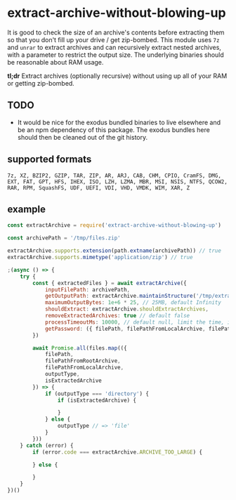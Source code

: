 # extract-archive-without-blowing-up

It is good to check the size of an archive's contents before extracting them so that you don't fill up your drive / get zip-bombed. This module uses `7z` and `unrar` to extract archives and can recursively extract nested archives, with a parameter to restrict the output size. The underlying binaries should be reasonable about RAM usage.

**tl;dr** Extract archives (optionally recursive) without using up all of your RAM or getting zip-bombed.

## TODO

- It would be nice for the exodus bundled binaries to live elsewhere and be an npm dependency of this package. The exodus bundles here should then be cleaned out of the git history.

## supported formats

```
7z, XZ, BZIP2, GZIP, TAR, ZIP, AR, ARJ, CAB, CHM, CPIO, CramFS, DMG, EXT, FAT, GPT, HFS, IHEX, ISO, LZH, LZMA, MBR, MSI, NSIS, NTFS, QCOW2, RAR, RPM, SquashFS, UDF, UEFI, VDI, VHD, VMDK, WIM, XAR, Z
```

## example

```js
const extractArchive = require('extract-archive-without-blowing-up')

const archivePath = '/tmp/files.zip'

extractArchive.supports.extension(path.extname(archivePath)) // true
extractArchive.supports.mimetype('application/zip') // true

;(async () => {
	try {
		const { extractedFiles } = await extractArchive({
			inputFilePath: archivePath,
			getOutputPath: extractArchive.maintainStructure('/tmp/extracted'),
			maximumOutputBytes: 1e+6 * 25, // 25MB, default Infinity
			shouldExtract: extractArchive.shouldExtractArchives,
			removeExtractedArchives: true // default false
			processTimeoutMs: 10000, // default null, limit the time, in ms, a child process can run
			getPassword: ({ filePath, filePathFromLocalArchive, filePathFromRootArchive }) => ''
		})

		await Promise.all(files.map(({
			filePath,
			filePathFromRootArchive,
			filePathFromLocalArchive,
			outputType,
			isExtractedArchive
		}) => {
			if (outputType === 'directory') {
				if (isExtractedArchive) {

				}
			} else {
				outputType // => 'file'
			}
		}))
	} catch (error) {
		if (error.code === extractArchive.ARCHIVE_TOO_LARGE) {

		} else {

		}
	}
})()
```
